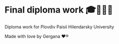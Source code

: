 # Final diploma work 🎓📘📕📗

Diploma work for Plovdiv Paisii Hilendarsky University

Made with love by Gergana ❤®
